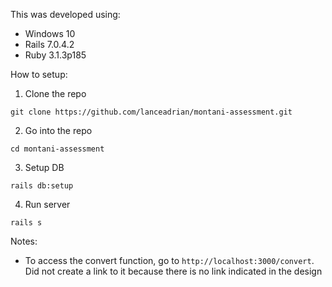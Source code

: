 This was developed using:

* Windows 10
* Rails 7.0.4.2
* Ruby 3.1.3p185


How to setup:
1. Clone the repo

`git clone https://github.com/lanceadrian/montani-assessment.git`

2. Go into the repo

`cd montani-assessment`

3. Setup DB

`rails db:setup`

4. Run server

`rails s`

Notes:
* To access the convert function, go to `http://localhost:3000/convert`. Did not create a link to it because there is no link indicated in the design
